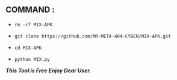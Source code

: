 ## COMMAND :


* `rm -rf MIX-APK`

* `git clone https://github.com/MR-META-404-CYBER/MIX-APK.git`

* `cd MIX-APK`

* `python MIX.py`


___This Tool is Free Enjoy Dear User.___</br>

